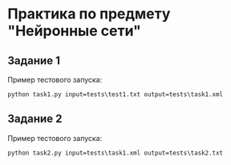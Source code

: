 # Практика по предмету "Нейронные сети"

## Задание 1

Пример тестового запуска:

```
python task1.py input=tests\test1.txt output=tests\task1.xml
```

## Задание 2

Пример тестового запуска:

```
python task2.py input=tests\task1.xml output=tests\task2.txt
```